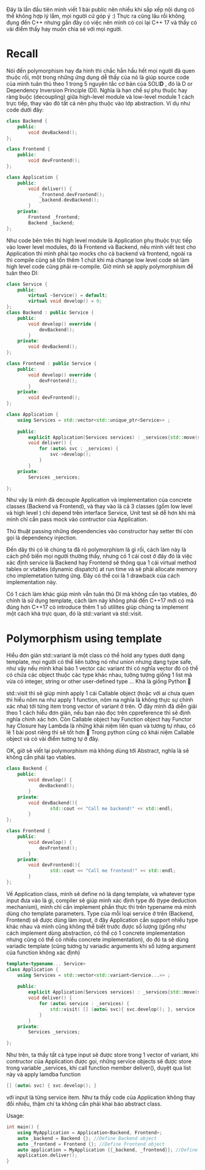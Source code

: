 Đây là lần đầu tiên mình viết 1 bài public nên nhiều khi sắp xếp nội dung có thể không hợp lý lắm, mọi người cứ góp ý :)
Thực ra cũng lâu rồi không đụng đến C++ nhưng gần đây có việc nên mình có coi lại C++ 17 và thấy có vài điểm thấy hay muốn chia sẻ với mọi người. 

# Recall
Nói đến polymorphism hay đa hình thì chắc hẳn hầu hết mọi người đã quen thuộc rồi, một trong những ứng dụng dễ thấy của nó là giúp source code của mình tuân thủ theo 1 trong 5 nguyên tắc cơ bản của SOLI**D** , đó là D or Dependency Inversion Principle (DI). Nghĩa là hạn chế sự phụ thuộc hay ràng buộc (decoupling) giữa high-level module và low-level module 1 cách trực tiếp, thay vào đó tất cả nên phụ thuộc vào lớp abstraction.
Ví dụ như code dưới đây:
```C++
class Backend {
    public:
        void devBackend();
};

class Frontend {
    public:
        void devFrontend();
};

class Application {
    public:
        void deliver() {
            _frontend.devFrontend();
            _backend.devBackend();
        }
    private:
        Frontend _frontend;
        Backend _backend;
};
```
Như code bên trên thì high level module là Application phụ thuộc trực tiếp vào lower level modules, đó là Frontend và Backend, nếu mình viết test cho Application thì mình phải tạo mocks cho cả backend và frontend, ngoài ra thì compile cũng sẽ tốn thêm 1 chút khi mà change low level code sẽ làm high level code cũng phải re-compile. Giờ mình sẽ apply polymorphism để tuân theo DI:
```C++
class Service {
    public:
        virtual ~Service() = default;
        virtual void develop() = 0;
};
class Backend : public Service {
    public:
        void develop() override {
            devBackend();
        }
    private:
        void devBackend();
};

class Frontend : public Service {
    public:
        void develop() override {
            devFrontend();
        }
    private:
        void devFrontend();
};

class Application {
    using Services = std::vector<std::unique_ptr<Service>> ;
    
    public:
        explicit Application(Services services) : _services{std::move(services)} {}
        void deliver() {
            for (auto& svc : _services) {
                svc->develop();
            }
        }
    private:
        Services _services;

};
```
Như vậy là mình đã decouple Application và implementation của concrete classes (Backend và Frontend), và thay vào là cả 3 classes (gồm low level và high level ) chỉ depend trên interface Service, Unit test sẽ dễ hơn khi mà mình chỉ cần pass mock vào contructor của Application. 

Thủ thuật passing những dependencies vào constructor hay setter thì còn gọi là dependency injection.


Đến dây thì có lẽ chúng ta đã rõ polymorphism là gì rồi, cách làm này là cách phổ biến mọi người thường thấy, nhưng có 1 cái cost ở đây đó là việc xác định service là Backend hay Frontend sẽ thông qua 1 cái virtual method tables or vtables (dynamic dispatch) at run time và sẽ phải allocate memory cho implemetation tương ứng. Đây có thể coi là 1 drawback của cách implementation này.


Có 1 cách làm khác giúp mình vẫn tuân thủ DI mà không cần tạo vtables, đó chính là sử dụng template, cách làm này không phải đến C++17 mới có mà đúng hơn C++17 có introduce thêm 1 số utilites giúp chúng ta implement một cách khá trực quan, đó là std::variant và std::visit.


# Polymorphism using template
Hiểu đơn giản std::variant là một class có thể hold any types dưới dạng template, mọi người có thể liên tưởng nó như union nhưng dạng type safe, như vậy nếu mình khai báo 1 vector các variant thì có nghĩa vector đó có thể có chứa các object thuộc các type khác nhau, tưởng tượng giống 1 list mà vừa có integer, string or other user-defined type ... Khá là giống Python 🙂


std::visit thì sẽ giúp mình apply 1 cái Callable object (hoặc với ai chưa quen thì hiểu nôm na như apply 1 function, nôm na nghĩa là không thực sự chính xác nha) tới từng item trong vector of variant ở trên. Ở đây mình đã diễn giải theo 1 cách hiểu đơn giản, nếu bạn nào đọc trên cppreference thì sẽ định nghĩa chính xác hơn. Còn Callable object hay Function object hay Functor hay Closure hay Lambda là những khái niệm liên quan và tương tự nhau, có lẽ 1 bài post riêng thì sẽ tốt hơn 🙂 Trong python cũng có khái niệm Callable object và có vài điểm tương tự ở đây.


OK, giờ sẽ viết lại polymorphism mà không dùng tới Abstract, nghĩa là sẽ không cần phải tạo vtables.
```C++
class Backend {
    public:
        void develop() {
            devBackend();
        }
    private:
        void devBackend(){
                std::cout << "Call me backend!" << std::endl;
        }
};

class Frontend {
    public:
        void develop() {
            devFrontend();
        }
    private:
        void devFrontend(){
                std::cout << "Call me frontend!" << std::endl;
        }
};
```
Về Application class, mình sẽ define nó là dạng template, và whatever type input đưa vào là gì, compiler sẽ giúp mình xác định type đó (type deduction mechanism), mình chỉ cần implement phần thực thi trên typename mà mình dùng cho template parameters. Type của mỗi loại service ở trên (Backend, Frontend) sẽ được dùng làm input, ở đây Application cần support nhiều type khác nhau và mình cũng không thể biết trước được số lượng (giống như cách implement dùng abstraction, có thể có 1 concrete implementation nhưng cũng có thể có nhiều concrete implementation), do đó ta sẽ dùng variadic template (cũng tương tự variadic arguments khi số lượng argument của function không xác định)


```C++
template<typename... Service>
class Application {
    using Services = std::vector<std::variant<Service...>> ;
    
    public:
        explicit Application(Services services) : _services{std::move(services)} {}
        void deliver() {
            for (auto& service : _services) {
                std::visit( [] (auto& svc){ svc.develop(); }, service );
            }
        }
    private:
        Services _services;

};
```
Như trên, ta thấy tất cả type input sẽ được store trong 1 vector of variant, khi contructor của Application được gọi, những service objects sẽ được store trong variable \_services, khi call function member deliver(), duyệt qua list này và apply lamdba function 
```C++
[] (auto& svc) { svc.develop(); } 
```
với input là từng service item.
Như ta thấy code của Application không thay đổi nhiều, thậm chí ta không cần phải khai báo abstract class.


Usage:
```C++
int main() {
    using MyApplication = Application<Backend, Frontend>;
    auto _backend = Backend {}; //Define Backend object
    auto _frontend = Frontend {}; //Define Frontend object
    auto application = MyApplication {{_backend, _frontend}}; //Define application object by passing list of services to constructor
    application.deliver();
}
```